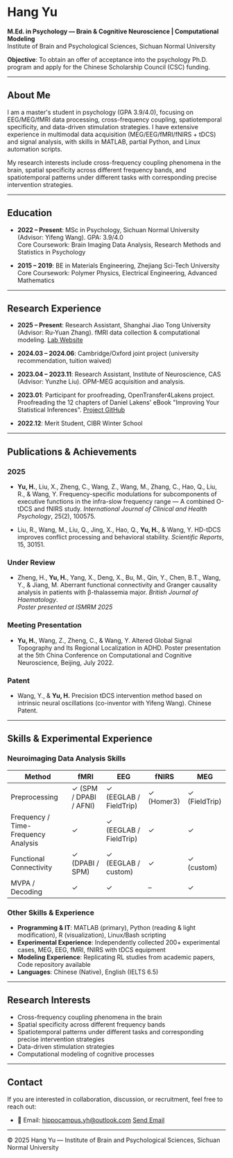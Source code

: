 # Hang Yu

**M.Ed. in Psychology — Brain & Cognitive Neuroscience | Computational Modeling**  
Institute of Brain and Psychological Sciences, Sichuan Normal University

**Objective**: To obtain an offer of acceptance into the psychology Ph.D. program and apply for the Chinese Scholarship Council (CSC) funding.

---

## About Me

I am a master's student in psychology (GPA 3.9/4.0), focusing on EEG/MEG/fMRI data processing, cross-frequency coupling, spatiotemporal specificity, and data-driven stimulation strategies. I have extensive experience in multimodal data acquisition (MEG/EEG/fMRI/fNIRS + tDCS) and signal analysis, with skills in MATLAB, partial Python, and Linux automation scripts.

My research interests include cross-frequency coupling phenomena in the brain, spatial specificity across different frequency bands, and spatiotemporal patterns under different tasks with corresponding precise intervention strategies.

---

## Education

- **2022 – Present**: MSc in Psychology, Sichuan Normal University (Advisor: Yifeng Wang). GPA: 3.9/4.0  
  Core Coursework: Brain Imaging Data Analysis, Research Methods and Statistics in Psychology

- **2015 – 2019**: BE in Materials Engineering, Zhejiang Sci-Tech University  
  Core Coursework: Polymer Physics, Electrical Engineering, Advanced Mathematics

---

## Research Experience

- **2025 – Present**: Research Assistant, Shanghai Jiao Tong University (Advisor: Ru-Yuan Zhang). fMRI data collection & computational modeling. [Lab Website](https://ruyuanzhang.github.io/people.html)

- **2024.03 – 2024.06**: Cambridge/Oxford joint project (university recommendation, tuition waived)

- **2023.04 – 2023.11**: Research Assistant, Institute of Neuroscience, CAS (Advisor: Yunzhe Liu). OPM-MEG acquisition and analysis.

- **2023.01**: Participant for proofreading, OpenTransfer4Lakens project. Proofreading the 12 chapters of Daniel Lakens' eBook "Improving Your Statistical Inferences". [Project GitHub](https://github.com/OpenSci-CN/OpenTransfer4Lakens)

- **2022.12**: Merit Student, CIBR Winter School

---

## Publications & Achievements

### 2025
- **Yu, H.**, Liu, X., Zheng, C., Wang, Z., Wang, M., Zhang, C., Hao, Q., Liu, R., & Wang, Y. Frequency-specific modulations for subcomponents of executive functions in the infra-slow frequency range — A combined O-tDCS and fNIRS study. *International Journal of Clinical and Health Psychology*, 25(2), 100575.

- Liu, R., Wang, M., Liu, Q., Jing, X., Hao, Q., **Yu, H.**, & Wang, Y. HD-tDCS improves conflict processing and behavioral stability. *Scientific Reports*, 15, 30151.

### Under Review
- Zheng, H., **Yu, H.**, Yang, X., Deng, X., Bu, M., Qin, Y., Chen, B.T., Wang, Y., & Jiang, M. Aberrant functional connectivity and Granger causality analysis in patients with β-thalassemia major. *British Journal of Haematology*.  
  *Poster presented at ISMRM 2025*

### Meeting Presentation
- **Yu, H.**, Wang, Z., Zheng, C., & Wang, Y. Altered Global Signal Topography and Its Regional Localization in ADHD. Poster presentation at the 5th China Conference on Computational and Cognitive Neuroscience, Beijing, July 2022.

### Patent
- Wang, Y., & **Yu, H.** Precision tDCS intervention method based on intrinsic neural oscillations (co-inventor with Yifeng Wang). Chinese Patent.

---

## Skills & Experimental Experience

### Neuroimaging Data Analysis Skills

| Method | fMRI | EEG | fNIRS | MEG |
|--------|------|-----|-------|-----|
| Preprocessing | ✓ (SPM / DPABI / AFNI) | ✓ (EEGLAB / FieldTrip) | ✓ (Homer3) | ✓ (FieldTrip) |
| Frequency / Time-Frequency Analysis | ✓ | ✓ (EEGLAB / FieldTrip) | ✓ | ✓ |
| Functional Connectivity | ✓ (DPABI / SPM) | ✓ (EEGLAB / custom) | ✓ | ✓ (custom) |
| MVPA / Decoding | ✓ | ✓ | – | ✓ |

### Other Skills & Experience

- **Programming & IT**: MATLAB (primary), Python (reading & light modification), R (visualization), Linux/Bash scripting
- **Experimental Experience**: Independently collected 200+ experimental cases, MEG, EEG, fMRI, fNIRS with tDCS equipment
- **Modeling Experience**: Replicating RL studies from academic papers, Code repository available
- **Languages**: Chinese (Native), English (IELTS 6.5)

---

## Research Interests

- Cross-frequency coupling phenomena in the brain
- Spatial specificity across different frequency bands
- Spatiotemporal patterns under different tasks and corresponding precise intervention strategies
- Data-driven stimulation strategies
- Computational modeling of cognitive processes

---

## Contact

If you are interested in collaboration, discussion, or recruitment, feel free to reach out:

- 📧 Email: [hippocampus.yh@outlook.com](mailto:hippocampus.yh@outlook.com)
[Send Email](mailto:hippocampus.yh@outlook.com)

---

© 2025 Hang Yu — Institute of Brain and Psychological Sciences, Sichuan Normal University
